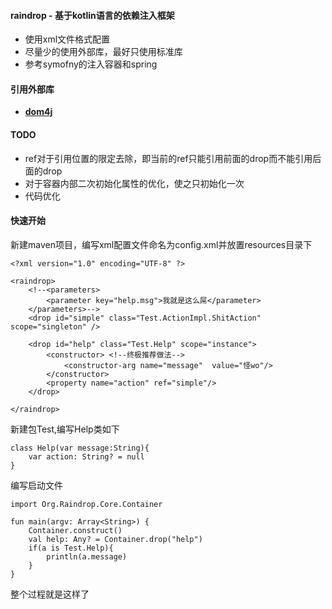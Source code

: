 #### raindrop - 基于kotlin语言的依赖注入框架
* 使用xml文件格式配置
* 尽量少的使用外部库，最好只使用标准库
* 参考symofny的注入容器和spring

#### 引用外部库
*  **[dom4j](http://dom4j.github.io/)**

#### TODO
* ref对于引用位置的限定去除，即当前的ref只能引用前面的drop而不能引用后面的drop
* 对于容器内部二次初始化属性的优化，使之只初始化一次
* 代码优化

#### 快速开始
新建maven项目，编写xml配置文件命名为config.xml并放置resources目录下

```
<?xml version="1.0" encoding="UTF-8" ?>

<raindrop>
    <!--<parameters>
        <parameter key="help.msg">我就是这么屌</parameter>
    </parameters>-->
    <drop id="simple" class="Test.ActionImpl.ShitAction" scope="singleton" />

    <drop id="help" class="Test.Help" scope="instance">
        <constructor> <!--终极推荐做法-->
            <constructor-arg name="message"  value="怪wo"/>
        </constructor>
        <property name="action" ref="simple"/>
    </drop>

</raindrop>
```

新建包Test,编写Help类如下

```
class Help(var message:String){
    var action: String? = null
}
```

编写启动文件

```
import Org.Raindrop.Core.Container

fun main(argv: Array<String>) {
    Container.construct()
    val help: Any? = Container.drop("help")
    if(a is Test.Help){
        println(a.message)
    }
}
```

整个过程就是这样了